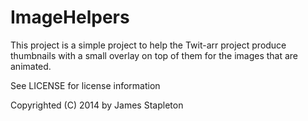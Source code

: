 ImageHelpers
==============

This project is a simple project to help the Twit-arr project produce thumbnails with a small overlay on top of them for
the images that are animated.

See LICENSE for license information

Copyrighted (C) 2014 by James Stapleton